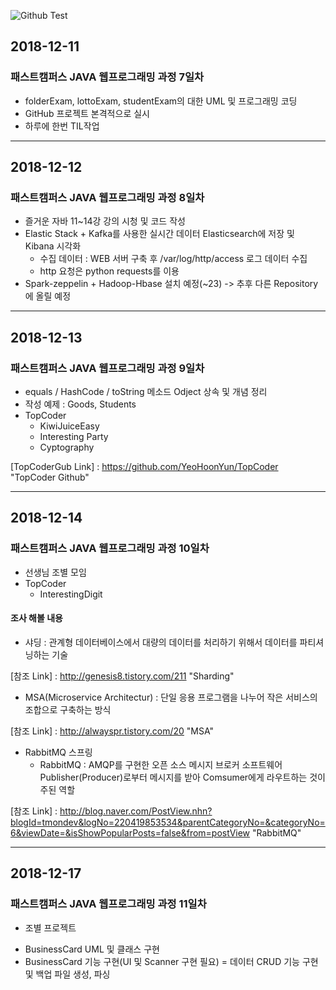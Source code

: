 ![Github Test](https://www.btcnn.com/uploads/2018/06/GitHub-logo-2-imagen.jpg "github") 
## 2018-12-11
### 패스트캠퍼스 JAVA 웹프로그래밍 과정 7일차
* folderExam, lottoExam, studentExam의 대한 UML 및 프로그래밍 코딩
* GitHub 프로젝트 본격적으로 실시
* 하루에 한번 TIL작업 
--------------------------------------------------------------------------
## 2018-12-12
### 패스트캠퍼스 JAVA 웹프로그래밍 과정 8일차
* 즐거운 자바 11~14강 강의 시청 및 코드 작성
* Elastic Stack + Kafka를 사용한 실시간 데이터 Elasticsearch에 저장 및 Kibana 시각화
  - 수집 데이터 : WEB 서버 구축 후 /var/log/http/access 로그 데이터 수집
  - http 요청은 python requests를 이용
* Spark-zeppelin + Hadoop-Hbase 설치 예정(~23) -> 추후 다른 Repository에 올릴 예정
--------------------------------------------------------------------------
## 2018-12-13
### 패스트캠퍼스 JAVA 웹프로그래밍 과정 9일차
* equals / HashCode / toString 메소드 Odject 상속 및 개념 정리
* 작성 예제 : Goods, Students
* TopCoder 
  - KiwiJuiceEasy
  - Interesting Party
  - Cyptography
  
[TopCoderGub Link] : https://github.com/YeoHoonYun/TopCoder "TopCoder Github"

--------------------------------------------------------------------------
## 2018-12-14
### 패스트캠퍼스 JAVA 웹프로그래밍 과정 10일차
* 선생님 조별 모임
* TopCoder 
  - InterestingDigit

#### 조사 해볼 내용
* 샤딩 : 관계형 데이터베이스에서 대량의 데이터를 처리하기 위해서 데이터를 파티셔닝하는 기술

[참조 Link] : http://genesis8.tistory.com/211 "Sharding"

* MSA(Microservice Architectur) : 단일 응용 프로그램을 나누어 작은 서비스의 조합으로 구축하는 방식

[참조 Link] : http://alwayspr.tistory.com/20 "MSA"

* RabbitMQ 스프링
  - RabbitMQ : AMQP를 구현한 오픈 소스 메시지 브로커 소프트웨어 Publisher(Producer)로부터 메시지를 받아 Comsumer에게 라우트하는 것이 주된 역할

[참조 Link] : http://blog.naver.com/PostView.nhn?blogId=tmondev&logNo=220419853534&parentCategoryNo=&categoryNo=6&viewDate=&isShowPopularPosts=false&from=postView "RabbitMQ"  

---------------------------------------------------------------------------
## 2018-12-17
### 패스트캠퍼스 JAVA 웹프로그래밍 과정 11일차
* 조별 프로젝트
 - BusinessCard UML 및 클래스 구현
 - BusinessCard 기능 구현(UI 및 Scanner 구현 필요)
  = 데이터 CRUD 기능 구현 및 백업 파일 생성, 파싱
